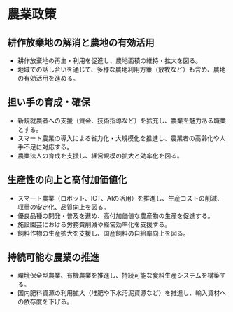 # 農業政策

## 耕作放棄地の解消と農地の有効活用
* 耕作放棄地の再生・利用を促進し、農地面積の維持・拡大を図る。
* 地域での話し合いを通じて、多様な農地利用方策（放牧など）も含め、農地の有効活用を進める。

## 担い手の育成・確保
* 新規就農者への支援（資金、技術指導など）を拡充し、農業を魅力ある職業とする。
* スマート農業の導入による省力化・大規模化を推進し、農業者の高齢化や人手不足に対応する。
* 農業法人の育成を支援し、経営規模の拡大と効率化を図る。

## 生産性の向上と高付加価値化
* スマート農業（ロボット、ICT、AIの活用）を推進し、生産コストの削減、収量の安定化、品質向上を図る。
* 優良品種の開発・普及を進め、高付加価値な農産物の生産を促進する。
* 施設園芸における労務費削減や経営効率化を支援する。
* 飼料作物の生産拡大を支援し、国産飼料の自給率向上を図る。

## 持続可能な農業の推進
* 環境保全型農業、有機農業を推進し、持続可能な食料生産システムを構築する。
* 国内肥料資源の利用拡大（堆肥や下水汚泥資源など）を推進し、輸入資材への依存度を下げる。